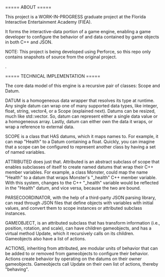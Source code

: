 ===== ABOUT =====

This project is a WORK-IN-PROGRESS graduate project at the Florida Interactive Entertainment Academy (FIEA). 

It forms the interactive-data portion of a game engine, enabling a game developer to configure the behavior of and data contained by game objects in both C++ and JSON. 

NOTE: This project is being developed using Perforce, so this repo only contains snapshots of source from the original project.

.

===== TECHNICAL IMPLEMENTATION =====

The core data model of this engine is a recursive pair of classes: Scope and Datum. 

DATUM is a homogeneous data wrapper that resolves its type at runtime. Any single datum can wrap one of many supported data types, like integer, float, string, vector4, or a Scope (explained next). Datums can be resized, much like std::vector. So, datum can represent either a single data value or a homogeneous array. Lastly, datum can either own the data it wraps, or wrap a reference to external data.

SCOPE is a class that HAS datums, which it maps names to. For example, it can map "Health" to a Datum containing a float. Quickly, you can imagine that a scope can be configured to represent another class by having a set of named variables. 

ATTRIBUTED does just that. Attributed is an abstract subclass of scope that enables subclasses of itself to create named datums that wrap their C++ member variables. For example, a class Monster, could map the name "Health" to a datum that wraps Monster's "_health" C++ member variable. With this system, changes to the C++ "_health" variable would be reflected in the "Health" datum, and vice versa, because the two are bound. 

PARSECOORDINATOR, with the help of a third-party JSON parsing library, can read through JSON files that define objects with variables with initial values, and convert them to scope instances or attributed subclass instances.

GAMEOBJECT, is an attributed subclass that has transform information (i.e., position, rotation, and scale), can have children gameobjects, and has a virtual method Update, which it recursively calls on its children. Gameobjects also have a list of actions.

ACTIONS, inheriting from attributed, are modular units of behavior that can be added to or removed from gameobjects to configure their behavior. Actions create behavior by operating on the datums on their owner gameobjects. Gameobjects call Update on their own list of actions, thereby "behaving". 
